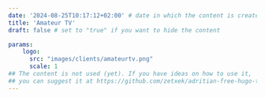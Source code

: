```yaml
---
date: '2024-08-25T10:17:12+02:00' # date in which the content is created - defaults to "today"
title: 'Amateur TV'
draft: false # set to "true" if you want to hide the content 

params:
    logo:
      src: "images/clients/amateurtv.png"
      scale: 1
## The content is not used (yet). If you have ideas on how to use it, 
## you can suggest it at https://github.com/zetxek/adritian-free-hugo-theme/discussions 
---
```

